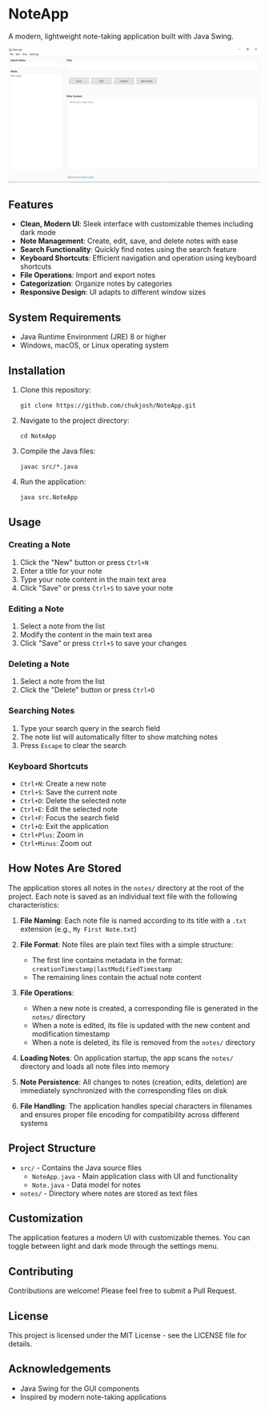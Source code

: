 # NoteApp

A modern, lightweight note-taking application built with Java Swing.

![NoteApp Screenshot](https://github.com/chukjosh/NoteApp/raw/main/screenshot/NoteApp.png)

## Features

- **Clean, Modern UI**: Sleek interface with customizable themes including dark mode
- **Note Management**: Create, edit, save, and delete notes with ease
- **Search Functionality**: Quickly find notes using the search feature
- **Keyboard Shortcuts**: Efficient navigation and operation using keyboard shortcuts
- **File Operations**: Import and export notes
- **Categorization**: Organize notes by categories
- **Responsive Design**: UI adapts to different window sizes

## System Requirements

- Java Runtime Environment (JRE) 8 or higher
- Windows, macOS, or Linux operating system

## Installation

1. Clone this repository:
   ```
   git clone https://github.com/chukjosh/NoteApp.git
   ```

2. Navigate to the project directory:
   ```
   cd NoteApp
   ```

3. Compile the Java files:
   ```
   javac src/*.java
   ```

4. Run the application:
   ```
   java src.NoteApp
   ```

## Usage

### Creating a Note
1. Click the "New" button or press `Ctrl+N`
2. Enter a title for your note
3. Type your note content in the main text area
4. Click "Save" or press `Ctrl+S` to save your note

### Editing a Note
1. Select a note from the list
2. Modify the content in the main text area
3. Click "Save" or press `Ctrl+S` to save your changes

### Deleting a Note
1. Select a note from the list
2. Click the "Delete" button or press `Ctrl+D`

### Searching Notes
1. Type your search query in the search field
2. The note list will automatically filter to show matching notes
3. Press `Escape` to clear the search

### Keyboard Shortcuts
- `Ctrl+N`: Create a new note
- `Ctrl+S`: Save the current note
- `Ctrl+D`: Delete the selected note
- `Ctrl+E`: Edit the selected note
- `Ctrl+F`: Focus the search field
- `Ctrl+Q`: Exit the application
- `Ctrl+Plus`: Zoom in
- `Ctrl+Minus`: Zoom out

## How Notes Are Stored

The application stores all notes in the `notes/` directory at the root of the project. Each note is saved as an individual text file with the following characteristics:

1. **File Naming**: Each note file is named according to its title with a `.txt` extension (e.g., `My First Note.txt`)

2. **File Format**: Note files are plain text files with a simple structure:
   - The first line contains metadata in the format: `creationTimestamp|lastModifiedTimestamp`
   - The remaining lines contain the actual note content

3. **File Operations**:
   - When a new note is created, a corresponding file is generated in the `notes/` directory
   - When a note is edited, its file is updated with the new content and modification timestamp
   - When a note is deleted, its file is removed from the `notes/` directory

4. **Loading Notes**: On application startup, the app scans the `notes/` directory and loads all note files into memory

5. **Note Persistence**: All changes to notes (creation, edits, deletion) are immediately synchronized with the corresponding files on disk

6. **File Handling**: The application handles special characters in filenames and ensures proper file encoding for compatibility across different systems

## Project Structure

- `src/` - Contains the Java source files
  - `NoteApp.java` - Main application class with UI and functionality
  - `Note.java` - Data model for notes
- `notes/` - Directory where notes are stored as text files

## Customization

The application features a modern UI with customizable themes. You can toggle between light and dark mode through the settings menu.

## Contributing

Contributions are welcome! Please feel free to submit a Pull Request.

## License

This project is licensed under the MIT License - see the LICENSE file for details.

## Acknowledgements

- Java Swing for the GUI components
- Inspired by modern note-taking applications 